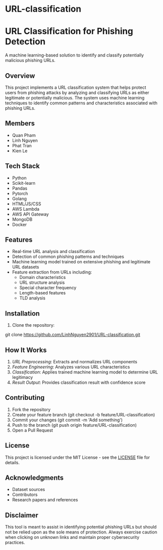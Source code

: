 # URL-classification

# URL Classification for Phishing Detection

A machine learning-based solution to identify and classify potentially malicious phishing URLs.

## Overview

This project implements a URL classification system that helps protect users from phishing attacks by analyzing and classifying URLs as either legitimate or potentially malicious. The system uses machine learning techniques to identify common patterns and characteristics associated with phishing URLs.

## Members
- Quan Pham
- Linh Nguyen
- Phat Tran
- Kien Le

## Tech Stack
- Python
- Scikit-learn
- Pandas
- Pytorch
- Golang
- HTML/JS/CSS
- AWS Lambda
- AWS API Gateway
- MongoDB
- Docker

## Features

- Real-time URL analysis and classification
- Detection of common phishing patterns and techniques
- Machine learning model trained on extensive phishing and legitimate URL datasets
- Feature extraction from URLs including:
  - Domain characteristics
  - URL structure analysis
  - Special character frequency
  - Length-based features
  - TLD analysis

## Installation

1. Clone the repository:

git clone https://github.com/LinhNguyen2901/URL-classification.git

## How It Works

1. *URL Preprocessing*: Extracts and normalizes URL components
2. *Feature Engineering*: Analyzes various URL characteristics
3. *Classification*: Applies trained machine learning model to determine URL legitimacy
4. *Result Output*: Provides classification result with confidence score

## Contributing

1. Fork the repository
2. Create your feature branch (git checkout -b feature/URL-classification)
3. Commit your changes (git commit -m 'Add something')
4. Push to the branch (git push origin feature/URL-classification)
5. Open a Pull Request

## License

This project is licensed under the MIT License - see the [LICENSE](LICENSE) file for details.

## Acknowledgments

- Dataset sources
- Contributors
- Research papers and references

## Disclaimer

This tool is meant to assist in identifying potential phishing URLs but should not be relied upon as the sole means of protection. Always exercise caution when clicking on unknown links and maintain proper cybersecurity practices.